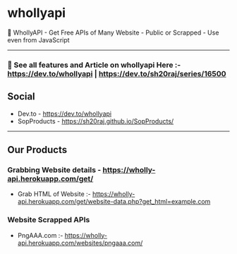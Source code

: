 # whollyapi

🔆 WhollyAPI - Get Free APIs of Many Website - Public or Scrapped - Use even from JavaScript

---

### 🔆 See all features and Article on whollyapi Here :- <a href="https://dev.to/whollyapi">https://dev.to/whollyapi</a> | <a href="https://bit.ly/3fP3Nh7">https://dev.to/sh20raj/series/16500</a>

## Social
- Dev.to - https://dev.to/whollyapi
- SopProducts - https://sh20raj.github.io/SopProducts/
---
## Our Products

### Grabbing Website details - https://wholly-api.herokuapp.com/get/

- Grab HTML of Website :- https://wholly-api.herokuapp.com/get/website-data.php?get_html=example.com


### Website Scrapped APIs
- PngAAA.com :- <a href="https://wholly-api.herokuapp.com/websites/pngaaa.com/">https://wholly-api.herokuapp.com/websites/pngaaa.com/</a>
